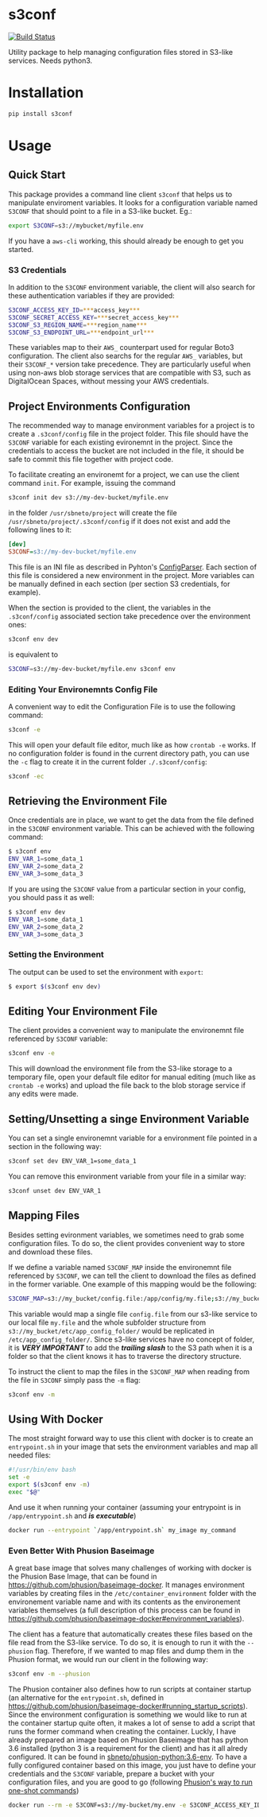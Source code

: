 # s3conf

[![Build Status](https://travis-ci.org/sbneto/s3conf.svg?branch=master)](https://travis-ci.org/sbneto/s3conf)

Utility package to help managing configuration files stored in S3-like services. Needs python3.

# Installation

```python
pip install s3conf
```

# Usage

## Quick Start

This package provides a command line client `s3conf` that helps us to manipulate enviroment variables.
It looks for a configuration variable named `S3CONF` that should point to a file in a S3-like bucket. Eg.:

```bash
export S3CONF=s3://mybucket/myfile.env
```

If you have a `aws-cli` working, this should already be enough to get you started.

### S3 Credentials

In addition to the `S3CONF` environment variable, the client will also search for these 
authentication variables if they are provided:

```bash
S3CONF_ACCESS_KEY_ID=***access_key***
S3CONF_SECRET_ACCESS_KEY=***secret_access_key***
S3CONF_S3_REGION_NAME=***region_name***
S3CONF_S3_ENDPOINT_URL=***endpoint_url***
```

These variables map to their `AWS_` counterpart used for regular Boto3 configuration.
The client also searchs for the regular `AWS_` variables, but their `S3CONF_*` version take precedence. 
They are particularly useful when using non-aws blob storage services that are compatible with S3, 
such as DigitalOcean Spaces, without messing your AWS credentials.

## Project Environments Configuration

The recommended way to manage environment variables for a project is to create a `.s3conf/config` file
in the project folder. This file should have the `S3CONF` variable for each existing evironemnt in the
project. Since the credentials to access the bucket are not included in the file, it should be safe to
commit this file together with project code. 

To facilitate creating an environemt for a project, we can use the client command `init`. For example,
issuing the command 

```bash
s3conf init dev s3://my-dev-bucket/myfile.env
```
 
in the folder `/usr/sbneto/project` will create the file `/usr/sbneto/project/.s3conf/config` if it does
not exist and add the following lines to it:

```ini
[dev]
S3CONF=s3://my-dev-bucket/myfile.env
```

This file is an INI file as described in Pyhton's [ConfigParser](https://docs.python.org/3/library/configparser.html).
Each section of this file is considered a new environment in the project. More variables can be manually defined
in each section (per section S3 credentials, for example).

When the section is provided to the client, the variables in the `.s3conf/config` associated section
take precedence over the environment ones:

```bash
s3conf env dev
```

is equivalent to

```bash
S3CONF=s3://my-dev-bucket/myfile.env s3conf env
```

### Editing Your Environemnts Config File

A convenient way to edit the Configuration File is to use the following command:

```bash
s3conf -e
```

This will open your default file editor, much like as how `crontab -e` works. If no configuration folder
is found in the current directory path, you can use the `-c` flag to create it in the current folder
`./.s3conf/config`:

```bash
s3conf -ec
```

## Retrieving the Environment File

Once credentials are in place, we want to get the data from the file defined in the `S3CONF` environment variable.
This can be achieved with the following command: 

```bash
$ s3conf env
ENV_VAR_1=some_data_1
ENV_VAR_2=some_data_2
ENV_VAR_3=some_data_3
```

If you are using the `S3CONF` value from a particular section in your config, you should pass it as well:

```bash
$ s3conf env dev
ENV_VAR_1=some_data_1
ENV_VAR_2=some_data_2
ENV_VAR_3=some_data_3
```

### Setting the Environment

The output can be used to set the environment with `export`:

```bash
$ export $(s3conf env dev)
```

## Editing Your Environment File

The client provides a convenient way to manipulate the environemnt file referenced by `S3CONF` variable: 

```bash
s3conf env -e
```

This will download the environment file from the S3-like storage to a temporary file, open your 
default file editor for manual editing (much like as `crontab -e` works) and upload the file back 
to the blob storage service if any edits were made.

## Setting/Unsetting a singe Environment Variable

You can set a single environemnt variable for a environment file pointed in a section in the following way:

```bash
s3conf set dev ENV_VAR_1=some_data_1
```

You can remove this environment variable from your file in a similar way:

```bash
s3conf unset dev ENV_VAR_1
```

## Mapping Files

Besides setting evironment variables, we sometimes need to grab some configuration files. To do so, the
client provides convenient way to store and download these files.

If we define a variable named `S3CONF_MAP` inside the environemnt file referenced by `S3CONF`, we can 
tell the client to download the files as defined in the former variable. 
One example of this mapping would be the following:

```bash
S3CONF_MAP=s3://my_bucket/config.file:/app/config/my.file;s3://my_bucket/etc/app_config_folder/:/etc/app_config_folder/;
```

This variable would map a single file `config.file` from our s3-like service to our local file `my.file` and
the whole subfolder structure from `s3://my_bucket/etc/app_config_folder/` would be replicated in 
`/etc/app_config_folder/`. Since s3-like services have no concept of folder, it is ***VERY IMPORTANT*** to add
the ***trailing slash*** to the S3 path when it is a folder so that the client knows it has to traverse the
directory structure.

To instruct the client to map the files in the `S3CONF_MAP` when reading from the file in `S3CONF` simply
pass the `-m` flag:

```bash
s3conf env -m
``` 

## Using With Docker

The most straight forward way to use this client with docker is to create an `entrypoint.sh` in your image 
that sets the environment variables and map all needed files:

```bash
#!/usr/bin/env bash
set -e
export $(s3conf env -m)
exec "$@"
```

And use it when running your container (assuming your entrypoint is in `/app/entrypoint.sh` and ***is executable***)

```bash 
docker run --entrypoint `/app/entrypoint.sh` my_image my_command 
```

### Even Better With Phusion Baseimage

A great base image that solves many challenges of working with docker is the Phusion Base Image, that can be found in 
<https://github.com/phusion/baseimage-docker>. It manages environment variables by creating files in 
the `/etc/container_environment` folder with the environement variable name and with its contents as the
environement variables themselves (a full description of this process can be found in 
<https://github.com/phusion/baseimage-docker#environment_variables>).

 The client has a feature that automatically creates these files based on the file read from the S3-like service.
 To do so, it is enough to run it with the `--phusion` flag. Therefore, if we wanted to map files and dump them in the Phusion
 format, we would run our client in the following way:
 
 ```bash
 s3conf env -m --phusion
 ```

The Phusion container also defines how to run scripts at container startup (an alternative for the `entrypoint.sh`, 
defined in <https://github.com/phusion/baseimage-docker#running_startup_scripts>). Since the environment configuration
is something we would like to run at the container startup quite often, it makes a lot of sense to add a script that
runs the former command when creating the container. Luckly, I have already prepared an image based on Phusion Baseimage
that has python 3.6 installed (python 3 is a requirement for the client) and has it all alredy configured. It can
be found in [sbneto/phusion-python:3.6-env](https://hub.docker.com/r/sbneto/phusion-python/). To have a fully configured
container based on this image, you just have to define your credentials and the `S3CONF` variable, prepare a bucket with
your configuration files, and you are good to go (following [Phusion's way to run 
one-shot commands](https://github.com/phusion/baseimage-docker#oneshot))

```bash
docker run --rm -e S3CONF=s3://my-bucket/my.env -e S3CONF_ACCESS_KEY_ID=***access_key*** -e S3CONF_SECRET_ACCESS_KEY=***secret_access_key*** sbneto/phusion-python:3.6-env /sbin/my_init -- echo "hello world"
```
